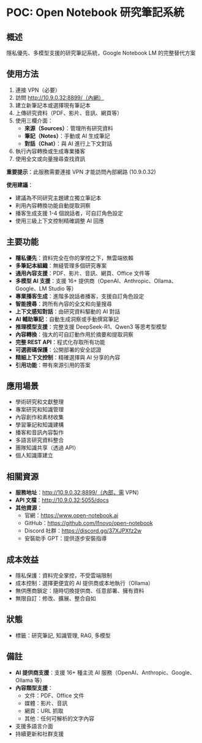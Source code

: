# POC: Open Notebook 研究筆記系統

## 概述
隱私優先、多模型支援的研究筆記系統，Google Notebook LM 的完整替代方案

## 使用方法
1. 連接 VPN（必要）
2. 訪問 http://10.9.0.32:8899/（內網）
3. 建立新筆記本或選擇現有筆記本
4. 上傳研究資料（PDF、影片、音訊、網頁等）
5. 使用三欄介面：
   - **來源（Sources）**：管理所有研究資料
   - **筆記（Notes）**：手動或 AI 生成筆記
   - **對話（Chat）**：與 AI 進行上下文對話
6. 執行內容轉換或生成專業播客
7. 使用全文或向量搜尋查找資訊

**重要提示**：此服務需要連接 VPN 才能訪問內部網路 (10.9.0.32)

**使用建議**：
- 建議為不同研究主題建立獨立筆記本
- 利用內容轉換功能自動提取洞察
- 播客生成支援 1-4 個說話者，可自訂角色設定
- 使用三級上下文控制精確調整 AI 回應

## 主要功能
- **隱私優先**：資料完全在你的掌控之下，無雲端依賴
- **多筆記本組織**：無縫管理多個研究專案
- **通用內容支援**：PDF、影片、音訊、網頁、Office 文件等
- **多模型 AI 支援**：支援 16+ 提供商（OpenAI、Anthropic、Ollama、Google、LM Studio 等）
- **專業播客生成**：進階多說話者播客，支援自訂角色設定
- **智能搜尋**：跨所有內容的全文和向量搜尋
- **上下文感知對話**：由研究資料驅動的 AI 對話
- **AI 輔助筆記**：自動生成洞察或手動撰寫筆記
- **推理模型支援**：完整支援 DeepSeek-R1、Qwen3 等思考型模型
- **內容轉換**：強大的可自訂動作用於摘要和提取洞察
- **完整 REST API**：程式化存取所有功能
- **可選密碼保護**：公開部署的安全認證
- **精細上下文控制**：精確選擇與 AI 分享的內容
- **引用功能**：帶有來源引用的答案

## 應用場景
- 學術研究和文獻整理
- 專案研究和知識管理
- 內容創作和素材收集
- 學習筆記和知識建構
- 播客和音訊內容製作
- 多語言研究資料整合
- 團隊知識共享（透過 API）
- 個人知識庫建立

## 相關資源
- **服務地址**：http://10.9.0.32:8899/（內部，需 VPN）
- **API 文檔**：http://10.9.0.32:5055/docs
- **其他資源**：
  - 官網：https://www.open-notebook.ai
  - GitHub：https://github.com/lfnovo/open-notebook
  - Discord 社群：https://discord.gg/37XJPXfz2w
  - 安裝助手 GPT：提供逐步安裝指導

## 成本效益
- 隱私保護：資料完全掌控，不受雲端限制
- 成本控制：選擇更便宜的 AI 提供商或本地執行（Ollama）
- 無供應商鎖定：隨時切換提供商、任意部署、擁有資料
- 無限自訂：修改、擴展、整合自如

## 狀態
- 標籤：研究筆記, 知識管理, RAG, 多模型

## 備註
- **AI 提供商支援**：支援 16+ 種主流 AI 服務（OpenAI、Anthropic、Google、Ollama 等）
- **內容類型支援**：
  - 文件：PDF、Office 文件
  - 媒體：影片、音訊
  - 網頁：URL 抓取
  - 其他：任何可解析的文字內容
- 支援多語言介面
- 持續更新和社群支援
